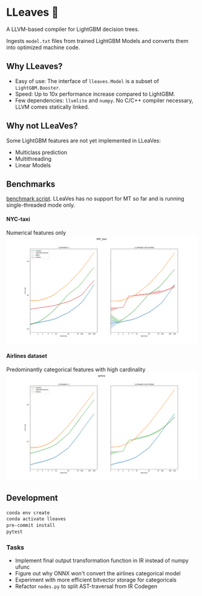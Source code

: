 # LLeaves 🐉
A LLVM-based compiler for LightGBM decision trees.

Ingests `model.txt` files from trained LightGBM Models and
converts them into optimized machine code.

## Why LLeaves?
- Easy of use: The interface of `lleaves.Model` is a subset of `LightGBM.Booster`.
- Speed: Up to 10x performance increase compared to LightGBM.
- Few dependencies: `llvmlite` and `numpy`. No C/C++ compiler necessary, LLVM comes statically linked.
  
## Why not LLeaVes?
Some LightGBM features are not yet implemented in LLeaVes:
- Multiclass prediction
- Multithreading
- Linear Models

## Benchmarks
[benchmark script](benchmarks/simple_timeit.py).
LLeaVes has no support for MT so far and is running single-threaded mode only.
#### NYC-taxi
Numerical features only
![img](benchmarks/NYC_taxi.png)
#### Airlines dataset
Predominantly categorical features with high cardinality
![img](benchmarks/airline.png)

## Development
```bash
conda env create
conda activate lleaves
pre-commit install
pytest
```

### Tasks
- Implement final output transformation function in IR instead of numpy ufunc
- Figure out why ONNX won't convert the airlines categorical model
- Experiment with more efficient bitvector storage for categoricals
- Refactor `nodes.py` to split AST-traversal from IR Codegen
